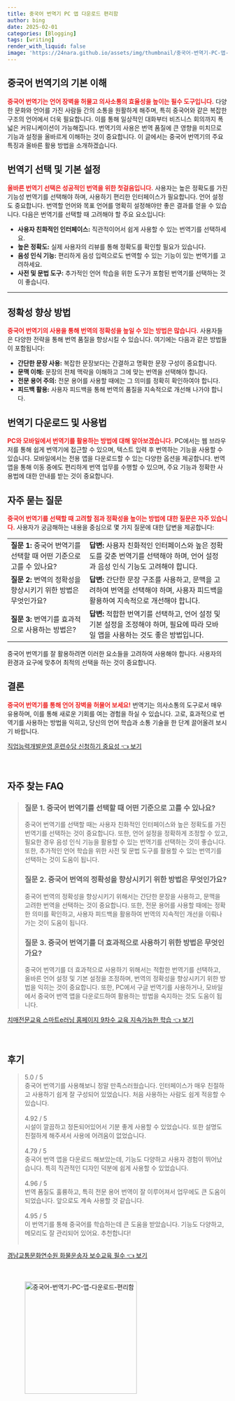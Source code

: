 ```yaml
---
title: 중국어 번역기 PC 앱 다운로드 편리함
author: bing
date: 2025-02-01
categories: [Blogging]
tags: [writing]
render_with_liquid: false
image: 'https://24nara.github.io/assets/img/thumbnail/중국어-번역기-PC-앱-다운로드-편리함.webp'
---
```



<h2 id='중국어_번역기의_기본_이해'>중국어 번역기의 기본 이해</h2>

<p><b><span style="color: #ee2323;">중국어 번역기는 언어 장벽을 허물고 의사소통의 효율성을 높이는 필수 도구입니다.</span></b> 다양한 문화와 언어를 가진 사람들 간의 소통을 원활하게 해주며, 특히 중국어와 같은 복잡한 구조의 언어에서 더욱 필요합니다. 이를 통해 일상적인 대화부터 비즈니스 회의까지 폭넓은 커뮤니케이션이 가능해집니다. 번역기의 사용은 번역 품질에 큰 영향을 미치므로 기능과 설정을 올바르게 이해하는 것이 중요합니다. 이 글에서는 중국어 번역기의 주요 특징과 올바른 활용 방법을 소개하겠습니다.</p>

<h2 id='번역기_선택_및_기본_설정'>번역기 선택 및 기본 설정</h2>

<p><b><span style="color: #ee2323;">올바른 번역기 선택은 성공적인 번역을 위한 첫걸음입니다.</span></b> 사용자는 높은 정확도를 가진 기능성 번역기를 선택해야 하며, 사용하기 편리한 인터페이스가 필요합니다. 언어 설정도 중요합니다. 번역할 언어와 목표 언어를 명확히 설정해야만 좋은 결과를 얻을 수 있습니다. 다음은 번역기를 선택할 때 고려해야 할 주요 요소입니다:</p>

<ul>
    <li><b>사용자 친화적인 인터페이스:</b> 직관적이어서 쉽게 사용할 수 있는 번역기를 선택하세요.</li>
    <li><b>높은 정확도:</b> 실제 사용자의 리뷰를 통해 정확도를 확인할 필요가 있습니다.</li>
    <li><b>음성 인식 기능:</b> 편리하게 음성 입력으로도 번역할 수 있는 기능이 있는 번역기를 고려하세요.</li>
    <li><b>사전 및 문법 도구:</b> 추가적인 언어 학습을 위한 도구가 포함된 번역기를 선택하는 것이 좋습니다.</li>
</ul>

<hr />

<h2 id='정확성_향상_방법'>정확성 향상 방법</h2>

<p><b><span style="color: #ee2323;">중국어 번역기의 사용을 통해 번역의 정확성을 높일 수 있는 방법은 많습니다.</span></b> 사용자들은 다양한 전략을 통해 번역 품질을 향상시킬 수 있습니다. 여기에는 다음과 같은 방법들이 포함됩니다:</p>

<ul>
    <li><b>간단한 문장 사용:</b> 복잡한 문장보다는 간결하고 명확한 문장 구성이 중요합니다.</li>
    <li><b>문맥 이해:</b> 문장의 전체 맥락을 이해하고 그에 맞는 번역을 선택해야 합니다.</li>
    <li><b>전문 용어 주의:</b> 전문 용어를 사용할 때에는 그 의미를 정확히 확인하여야 합니다.</li>
    <li><b>피드백 활용:</b> 사용자 피드백을 통해 번역의 품질을 지속적으로 개선해 나가야 합니다.</li>
</ul>

<h2 id='번역기_다운로드_및_사용법'>번역기 다운로드 및 사용법</h2>

<p><b><span style="color: #ee2323;">PC와 모바일에서 번역기를 활용하는 방법에 대해 알아보겠습니다.</span></b> PC에서는 웹 브라우저를 통해 쉽게 번역기에 접근할 수 있으며, 텍스트 입력 후 번역하는 기능을 사용할 수 있습니다. 모바일에서는 전용 앱을 다운로드할 수 있는 다양한 옵션을 제공합니다. 번역 앱을 통해 이동 중에도 편리하게 번역 업무를 수행할 수 있으며, 주요 기능과 정확한 사용법에 대한 안내를 받는 것이 중요합니다.</p>

<h2 id='자주_묻는_질문'>자주 묻는 질문</h2>

<p><b><span style="color: #ee2323;">중국어 번역기를 선택할 때 고려할 점과 정확성을 높이는 방법에 대한 질문은 자주 있습니다.</span></b> 사용자가 궁금해하는 내용을 중심으로 몇 가지 질문에 대한 답변을 제공합니다:</p>

<table>
    <tr>
        <td><b>질문 1:</b> 중국어 번역기를 선택할 때 어떤 기준으로 고를 수 있나요?</td>
        <td><b>답변:</b> 사용자 친화적인 인터페이스와 높은 정확도를 갖춘 번역기를 선택해야 하며, 언어 설정과 음성 인식 기능도 고려해야 합니다.</td>
    </tr>
    <tr>
        <td><b>질문 2:</b> 번역의 정확성을 향상시키기 위한 방법은 무엇인가요?</td>
        <td><b>답변:</b> 간단한 문장 구조를 사용하고, 문맥을 고려하여 번역을 선택해야 하며, 사용자 피드백을 활용하여 지속적으로 개선해야 합니다.</td>
    </tr>
    <tr>
        <td><b>질문 3:</b> 번역기를 효과적으로 사용하는 방법은?</td>
        <td><b>답변:</b> 적합한 번역기를 선택하고, 언어 설정 및 기본 설정을 조정해야 하며, 필요에 따라 모바일 앱을 사용하는 것도 좋은 방법입니다.</td>
    </tr>
</table>

<p>중국어 번역기를 잘 활용하려면 이러한 요소들을 고려하여 사용해야 합니다. 사용자의 환경과 요구에 맞추어 최적의 선택을 하는 것이 중요합니다.</p>

<h2 id='결론'>결론</h2>

<p><b><span style="color: #ee2323;">중국어 번역기를 통해 언어 장벽을 허물어 보세요!</span></b> 번역기는 의사소통의 도구로서 매우 유용하며, 이를 통해 새로운 기회를 여는 경험을 하실 수 있습니다. 고로, 효과적으로 번역기를 사용하는 방법을 익히고, 당신의 언어 학습과 소통 기술을 한 단계 끌어올려 보시기 바랍니다.</p>


<p><a class="click-button" title="직업능력개발운영 훈련수당 신청하기 중요성" href="https://24nara.github.io/posts/%EC%A7%81%EC%97%85%EB%8A%A5%EB%A0%A5%EA%B0%9C%EB%B0%9C%EC%9A%B4%EC%98%81-%ED%9B%88%EB%A0%A8%EC%88%98%EB%8B%B9-%EC%8B%A0%EC%B2%AD%ED%95%98%EA%B8%B0-%EC%A4%91%EC%9A%94%EC%84%B1/" rel="dofollow">직업능력개발운영 훈련수당 신청하기 중요성 👈 보기</a></p><br>
<h2 id='자주_찾는_FAQ'>자주 찾는 FAQ</h2>
<div itemscope="" itemtype="https://schema.org/FAQPage"> 
<blockquote> 
<div itemscope="" itemprop="mainEntity" itemtype="https://schema.org/Question"> 
<h3 itemprop="name">질문 1. 중국어 번역기를 선택할 때 어떤 기준으로 고를 수 있나요?</h3> 
<div itemscope="" itemprop="acceptedAnswer" itemtype="https://schema.org/Answer"> 
<span itemprop="text"> 
<p>중국어 번역기를 선택할 때는 사용자 친화적인 인터페이스와 높은 정확도를 가진 번역기를 선택하는 것이 중요합니다. 또한, 언어 설정을 정확하게 조정할 수 있고, 필요한 경우 음성 인식 기능을 활용할 수 있는 번역기를 선택하는 것이 좋습니다. 또한, 추가적인 언어 학습을 위한 사전 및 문법 도구를 활용할 수 있는 번역기를 선택하는 것이 도움이 됩니다.</p> 
</span> 
</div> 
</div> 

<div itemscope="" itemprop="mainEntity" itemtype="https://schema.org/Question"> 
<h3 itemprop="name">질문 2. 중국어 번역의 정확성을 향상시키기 위한 방법은 무엇인가요?</h3> 
<div itemscope="" itemprop="acceptedAnswer" itemtype="https://schema.org/Answer"> 
<span itemprop="text"> 
<p>중국어 번역의 정확성을 향상시키기 위해서는 간단한 문장을 사용하고, 문맥을 고려한 번역을 선택하는 것이 중요합니다. 또한, 전문 용어를 사용할 때에는 정확한 의미를 확인하고, 사용자 피드백을 활용하여 번역의 지속적인 개선을 이뤄나가는 것이 도움이 됩니다.</p> 
</span> 
</div> 
</div>

<div itemscope="" itemprop="mainEntity" itemtype="https://schema.org/Question"> 
<h3 itemprop="name">질문 3. 중국어 번역기를 더 효과적으로 사용하기 위한 방법은 무엇인가요?</h3> 
<div itemscope="" itemprop="acceptedAnswer" itemtype="https://schema.org/Answer"> 
<span itemprop="text"> 
<p>중국어 번역기를 더 효과적으로 사용하기 위해서는 적합한 번역기를 선택하고, 올바른 언어 설정 및 기본 설정을 조정하며, 번역의 정확성을 향상시키기 위한 방법을 익히는 것이 중요합니다. 또한, PC에서 구글 번역기를 사용하거나, 모바일에서 중국어 번역 앱을 다운로드하여 활용하는 방법을 숙지하는 것도 도움이 됩니다.</p> 
</span> 
</div> 
</div> 
</blockquote> 
</div>
<p><a class="click-button" title="치매전문교육 스마트e러닝 홈페이지 9차수 교육 지속가능한 학습" href="https://24nara.github.io/posts/%EC%B9%98%EB%A7%A4%EC%A0%84%EB%AC%B8%EA%B5%90%EC%9C%A1-%EC%8A%A4%EB%A7%88%ED%8A%B8e%EB%9F%AC%EB%8B%9D-%ED%99%88%ED%8E%98%EC%9D%B4%EC%A7%80-9%EC%B0%A8%EC%88%98-%EA%B5%90%EC%9C%A1-%EC%A7%80%EC%86%8D%EA%B0%80%EB%8A%A5%ED%95%9C-%ED%95%99%EC%8A%B5/" rel="dofollow">치매전문교육 스마트e러닝 홈페이지 9차수 교육 지속가능한 학습 👈 보기</a></p><br>
<h2 id='후기'>후기</h2>
<div itemscope itemtype="https://schema.org/Product">
  <blockquote>
  <div itemprop="review" itemscope itemtype="https://schema.org/Review">
      <div itemprop="reviewRating" itemscope itemtype="https://schema.org/Rating"> <span itemprop="ratingValue">5.0</span> / <span itemprop="bestRating">5</span> </div>
      <span itemprop="reviewBody">중국어 번역기를 사용해보니 정말 만족스러웠습니다. 인터페이스가 매우 친절하고 사용하기 쉽게 잘 구성되어 있었습니다. 처음 사용하는 사람도 쉽게 적응할 수 있습니다.</span>
  </div>
  <br>
  <div itemprop="review" itemscope itemtype="https://schema.org/Review">
      <div itemprop="reviewRating" itemscope itemtype="https://schema.org/Rating"> <span itemprop="ratingValue">4.92</span> / <span itemprop="bestRating">5</span> </div>
      <span itemprop="reviewBody">시설이 깔끔하고 정돈되어있어서 기분 좋게 사용할 수 있었습니다. 또한 설명도 친절하게 해주셔서 사용에 어려움이 없었습니다.</span>
  </div>
  <br>
  <div itemprop="review" itemscope itemtype="https://schema.org/Review">
      <div itemprop="reviewRating" itemscope itemtype="https://schema.org/Rating"> <span itemprop="ratingValue">4.79</span> / <span itemprop="bestRating">5</span> </div>
      <span itemprop="reviewBody">중국어 번역 앱을 다운로드 해보았는데, 기능도 다양하고 사용자 경험이 뛰어났습니다. 특히 직관적인 디자인 덕분에 쉽게 사용할 수 있었습니다.</span>
  </div>
  <br>
  <div itemprop="review" itemscope itemtype="https://schema.org/Review">
      <div itemprop="reviewRating" itemscope itemtype="https://schema.org/Rating"> <span itemprop="ratingValue">4.96</span> / <span itemprop="bestRating">5</span> </div>
      <span itemprop="reviewBody">번역 품질도 훌륭하고, 특히 전문 용어 번역이 잘 이루어져서 업무에도 큰 도움이 되었습니다. 앞으로도 계속 사용할 것 같습니다.</span>
  </div>
  <br>
  <div itemprop="review" itemscope itemtype="https://schema.org/Review">
      <div itemprop="reviewRating" itemscope itemtype="https://schema.org/Rating"> <span itemprop="ratingValue">4.95</span> / <span itemprop="bestRating">5</span> </div>
      <span itemprop="reviewBody">이 번역기를 통해 중국어를 학습하는데 큰 도움을 받았습니다. 기능도 다양하고, 메모리도 잘 관리되어 있어요. 추천합니다!</span>
  </div>
  <br>
  </blockquote>
</div>
<p><a class="click-button" title="경남교통문화연수원 화물운송자 보수교육 필수" href="https://24nara.github.io/posts/%EA%B2%BD%EB%82%A8%EA%B5%90%ED%86%B5%EB%AC%B8%ED%99%94%EC%97%B0%EC%88%98%EC%9B%90-%ED%99%94%EB%AC%BC%EC%9A%B4%EC%86%A1%EC%9E%90-%EB%B3%B4%EC%88%98%EA%B5%90%EC%9C%A1-%ED%95%84%EC%88%98/" rel="dofollow">경남교통문화연수원 화물운송자 보수교육 필수 👈 보기</a></p><br>
<figure class="image"><img src="https://24nara.github.io/assets/img/thumbnail/중국어-번역기-PC-앱-다운로드-편리함.webp" alt="중국어-번역기-PC-앱-다운로드-편리함" width="256" height="256"></figure>